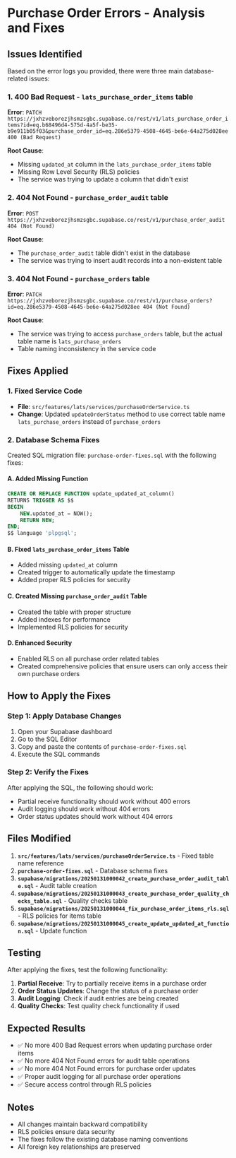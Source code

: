 # Purchase Order Errors - Analysis and Fixes

## Issues Identified

Based on the error logs you provided, there were three main database-related issues:

### 1. 400 Bad Request - `lats_purchase_order_items` table
**Error**: `PATCH https://jxhzveborezjhsmzsgbc.supabase.co/rest/v1/lats_purchase_order_items?id=eq.b68496d4-575d-4a5f-be35-b9e911b05f03&purchase_order_id=eq.286e5379-4508-4645-be6e-64a275d028ee 400 (Bad Request)`

**Root Cause**: 
- Missing `updated_at` column in the `lats_purchase_order_items` table
- Missing Row Level Security (RLS) policies
- The service was trying to update a column that didn't exist

### 2. 404 Not Found - `purchase_order_audit` table
**Error**: `POST https://jxhzveborezjhsmzsgbc.supabase.co/rest/v1/purchase_order_audit 404 (Not Found)`

**Root Cause**: 
- The `purchase_order_audit` table didn't exist in the database
- The service was trying to insert audit records into a non-existent table

### 3. 404 Not Found - `purchase_orders` table
**Error**: `PATCH https://jxhzveborezjhsmzsgbc.supabase.co/rest/v1/purchase_orders?id=eq.286e5379-4508-4645-be6e-64a275d028ee 404 (Not Found)`

**Root Cause**: 
- The service was trying to access `purchase_orders` table, but the actual table name is `lats_purchase_orders`
- Table naming inconsistency in the service code

## Fixes Applied

### 1. Fixed Service Code
- **File**: `src/features/lats/services/purchaseOrderService.ts`
- **Change**: Updated `updateOrderStatus` method to use correct table name `lats_purchase_orders` instead of `purchase_orders`

### 2. Database Schema Fixes
Created SQL migration file: `purchase-order-fixes.sql` with the following fixes:

#### A. Added Missing Function
```sql
CREATE OR REPLACE FUNCTION update_updated_at_column()
RETURNS TRIGGER AS $$
BEGIN
    NEW.updated_at = NOW();
    RETURN NEW;
END;
$$ language 'plpgsql';
```

#### B. Fixed `lats_purchase_order_items` Table
- Added missing `updated_at` column
- Created trigger to automatically update the timestamp
- Added proper RLS policies for security

#### C. Created Missing `purchase_order_audit` Table
- Created the table with proper structure
- Added indexes for performance
- Implemented RLS policies for security

#### D. Enhanced Security
- Enabled RLS on all purchase order related tables
- Created comprehensive policies that ensure users can only access their own purchase orders

## How to Apply the Fixes

### Step 1: Apply Database Changes
1. Open your Supabase dashboard
2. Go to the SQL Editor
3. Copy and paste the contents of `purchase-order-fixes.sql`
4. Execute the SQL commands

### Step 2: Verify the Fixes
After applying the SQL, the following should work:
- Partial receive functionality should work without 400 errors
- Audit logging should work without 404 errors
- Order status updates should work without 404 errors

## Files Modified

1. **`src/features/lats/services/purchaseOrderService.ts`** - Fixed table name reference
2. **`purchase-order-fixes.sql`** - Database schema fixes
3. **`supabase/migrations/20250131000042_create_purchase_order_audit_table.sql`** - Audit table creation
4. **`supabase/migrations/20250131000043_create_purchase_order_quality_checks_table.sql`** - Quality checks table
5. **`supabase/migrations/20250131000044_fix_purchase_order_items_rls.sql`** - RLS policies for items table
6. **`supabase/migrations/20250131000045_create_update_updated_at_function.sql`** - Update function

## Testing

After applying the fixes, test the following functionality:
1. **Partial Receive**: Try to partially receive items in a purchase order
2. **Order Status Updates**: Change the status of a purchase order
3. **Audit Logging**: Check if audit entries are being created
4. **Quality Checks**: Test quality check functionality if used

## Expected Results

- ✅ No more 400 Bad Request errors when updating purchase order items
- ✅ No more 404 Not Found errors for audit table operations
- ✅ No more 404 Not Found errors for purchase order updates
- ✅ Proper audit logging for all purchase order operations
- ✅ Secure access control through RLS policies

## Notes

- All changes maintain backward compatibility
- RLS policies ensure data security
- The fixes follow the existing database naming conventions
- All foreign key relationships are preserved
